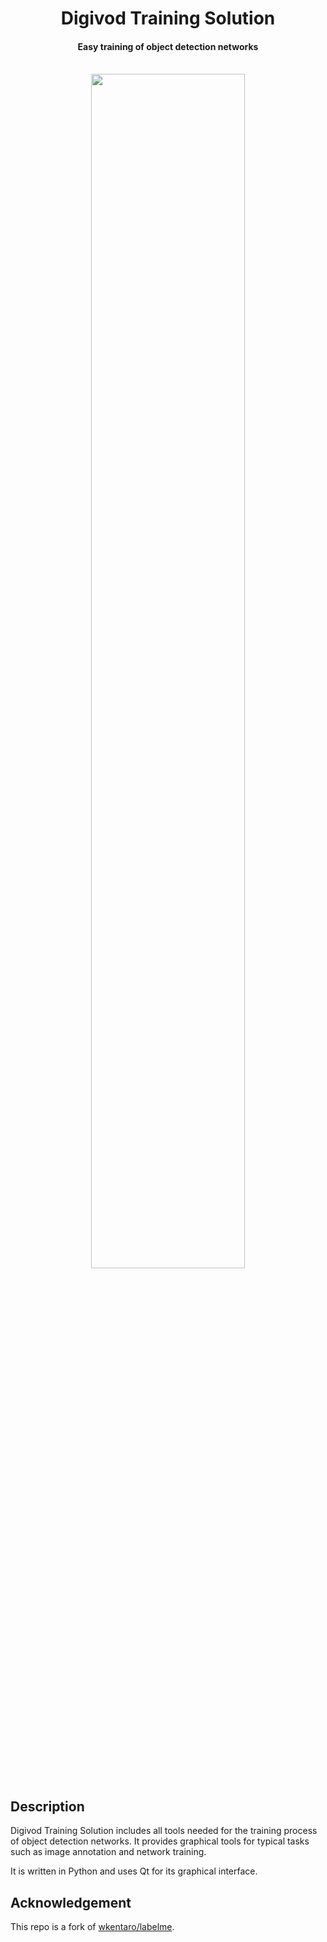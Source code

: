 <h1 align="center">
  Digivod Training Solution
</h1>

<h4 align="center">
  Easy training of object detection networks
</h4>

<br/>

<div align="center">
  <img src="examples/instance_segmentation/.readme/annotation.jpg" width="70%">
</div>

## Description

Digivod Training Solution includes all tools needed for the training process of object detection networks. It provides graphical tools for typical tasks such as image annotation and network training.

It is written in Python and uses Qt for its graphical interface.

## Acknowledgement

This repo is a fork of [wkentaro/labelme](https://github.com/wkentaro/labelme).
